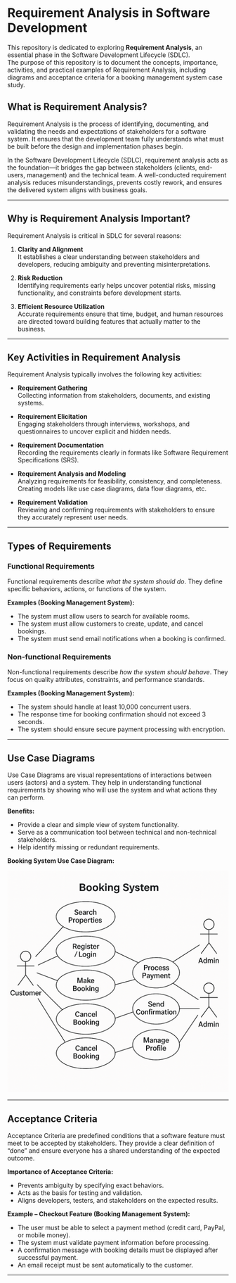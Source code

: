 ﻿# Requirement Analysis in Software Development

This repository is dedicated to exploring **Requirement Analysis**, an essential phase in the Software Development Lifecycle (SDLC).  
The purpose of this repository is to document the concepts, importance, activities, and practical examples of Requirement Analysis, including diagrams and acceptance criteria for a booking management system case study.


## What is Requirement Analysis?
Requirement Analysis is the process of identifying, documenting, and validating the needs and expectations of stakeholders for a software system. It ensures that the development team fully understands what must be built before the design and implementation phases begin.  

In the Software Development Lifecycle (SDLC), requirement analysis acts as the foundation—it bridges the gap between stakeholders (clients, end-users, management) and the technical team. A well-conducted requirement analysis reduces misunderstandings, prevents costly rework, and ensures the delivered system aligns with business goals.  

---

## Why is Requirement Analysis Important?
Requirement Analysis is critical in SDLC for several reasons:

1. **Clarity and Alignment**  
   It establishes a clear understanding between stakeholders and developers, reducing ambiguity and preventing misinterpretations.  

2. **Risk Reduction**  
   Identifying requirements early helps uncover potential risks, missing functionality, and constraints before development starts.  

3. **Efficient Resource Utilization**  
   Accurate requirements ensure that time, budget, and human resources are directed toward building features that actually matter to the business.  

---

## Key Activities in Requirement Analysis
Requirement Analysis typically involves the following key activities:

- **Requirement Gathering**  
  Collecting information from stakeholders, documents, and existing systems.  

- **Requirement Elicitation**  
  Engaging stakeholders through interviews, workshops, and questionnaires to uncover explicit and hidden needs.  

- **Requirement Documentation**  
  Recording the requirements clearly in formats like Software Requirement Specifications (SRS).  

- **Requirement Analysis and Modeling**  
  Analyzing requirements for feasibility, consistency, and completeness. Creating models like use case diagrams, data flow diagrams, etc.  

- **Requirement Validation**  
  Reviewing and confirming requirements with stakeholders to ensure they accurately represent user needs.  

---

## Types of Requirements

### Functional Requirements
Functional requirements describe *what the system should do*. They define specific behaviors, actions, or functions of the system.  

**Examples (Booking Management System):**
- The system must allow users to search for available rooms.  
- The system must allow customers to create, update, and cancel bookings.  
- The system must send email notifications when a booking is confirmed.  

### Non-functional Requirements
Non-functional requirements describe *how the system should behave*. They focus on quality attributes, constraints, and performance standards.  

**Examples (Booking Management System):**
- The system should handle at least 10,000 concurrent users.  
- The response time for booking confirmation should not exceed 3 seconds.  
- The system should ensure secure payment processing with encryption.  

---

## Use Case Diagrams
Use Case Diagrams are visual representations of interactions between users (actors) and a system. They help in understanding functional requirements by showing who will use the system and what actions they can perform.  

**Benefits:**
- Provide a clear and simple view of system functionality.  
- Serve as a communication tool between technical and non-technical stakeholders.  
- Help identify missing or redundant requirements.  

**Booking System Use Case Diagram:**  

![Booking System Use Case](alx-booking-uc.png)  

---

## Acceptance Criteria
Acceptance Criteria are predefined conditions that a software feature must meet to be accepted by stakeholders. They provide a clear definition of “done” and ensure everyone has a shared understanding of the expected outcome.  

**Importance of Acceptance Criteria:**
- Prevents ambiguity by specifying exact behaviors.  
- Acts as the basis for testing and validation.  
- Aligns developers, testers, and stakeholders on the expected results.  

**Example – Checkout Feature (Booking Management System):**
- The user must be able to select a payment method (credit card, PayPal, or mobile money).  
- The system must validate payment information before processing.  
- A confirmation message with booking details must be displayed after successful payment.  
- An email receipt must be sent automatically to the customer.  

---

